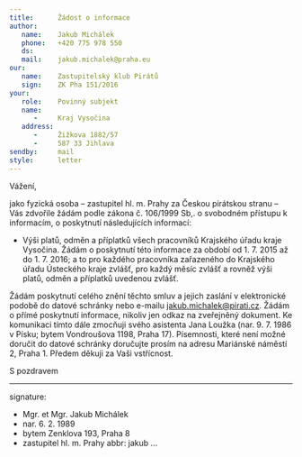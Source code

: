 ```yaml
---
title:      Žádost o informace
author:
   name:    Jakub Michálek
   phone:   +420 775 978 550
   ds:      
   mail:    jakub.michalek@praha.eu
our:
   name:    Zastupitelský klub Pirátů
   sign:    ZK Pha 151/2016
your:
   role:    Povinný subjekt
   name:    
      -     Kraj Vysočina
   address:
      -     Žižkova 1882/57
      -     587 33 Jihlava
sendby:     mail
style:      letter
---
```


Vážení,

jako fyzická osoba – zastupitel hl. m. Prahy za Českou pirátskou stranu – Vás zdvořile žádám podle zákona č. 106/1999 Sb,. o svobodném přístupu k informacím, o poskytnutí následujících informací:

* Výši platů, odměn a příplatků všech pracovníků Krajského úřadu kraje Vysočina. Žádám o poskytnutí této informace za období od 1. 7. 2015 až do 1. 7. 2016; a to pro každého pracovníka zařazeného do Krajského úřadu Ústeckého kraje zvlášť, pro každý měsíc zvlášť a rovněž výši platů, odměn a příplatků uvedenou zvlášť. 

Žádám poskytnutí celého znění těchto smluv a jejich zaslání v elektronické podobě do datové schránky nebo e-mailu jakub.michalek@pirati.cz. Žádám o přímé poskytnutí informace, nikoliv jen odkaz na zveřejněný dokument. Ke komunikaci tímto dále zmocňuji svého asistenta Jana Loužka (nar. 9. 7. 1986 v Písku; bytem Vondroušova 1198, Praha 17). Písemnosti, které není možné doručit do datové schránky doručujte prosím na adresu Mariánské náměstí 2, Praha 1. Předem děkuji za Vaši vstřícnost.

S pozdravem

---
signature: 
  - Mgr. et Mgr. Jakub Michálek
  - nar. 6. 2. 1989
  - bytem Zenklova 193, Praha 8
  - zastupitel hl. m. Prahy
abbr:       jakub
...
